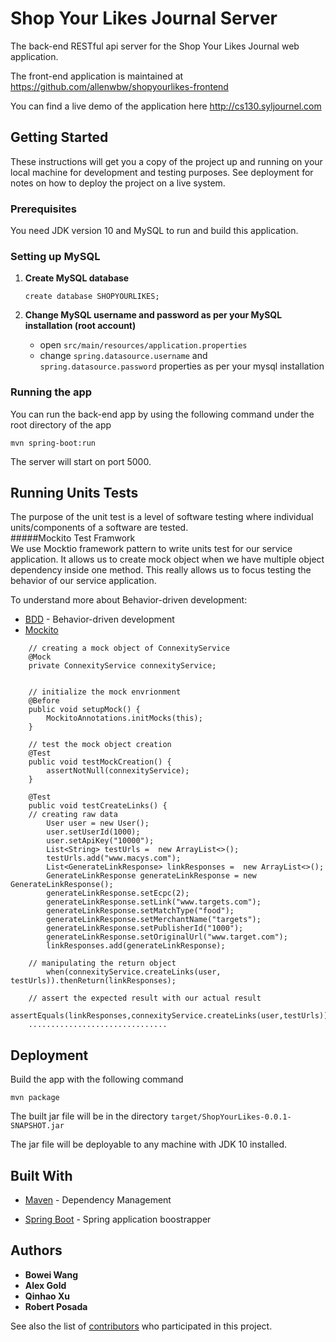 # Shop Your Likes Journal Server

The back-end RESTful api server for the Shop Your Likes Journal web application.

The front-end application is maintained at <https://github.com/allenwbw/shopyourlikes-frontend>

You can find a live demo of the application here <http://cs130.syljournel.com>

## Getting Started

These instructions will get you a copy of the project up and running on your local machine for development and testing purposes. See deployment for notes on how to deploy the project on a live system.

### Prerequisites

You need JDK version 10 and MySQL to run and build this application. 

### Setting up MySQL
1. **Create MySQL database**

    ```
    create database SHOPYOURLIKES;
    ```

2. **Change MySQL username and password as per your MySQL installation (root account)**

    + open `src/main/resources/application.properties`
    + change `spring.datasource.username` and `spring.datasource.password` properties as per your mysql installation


### Running the app
You can run the back-end app by using the following command under the root directory of the app

    mvn spring-boot:run

The server will start on port 5000.
    
    
## Running Units Tests

The purpose of the unit test is a level of software testing where individual units/components of a software 
are tested.<br/>
#####Mockito Test Framwork <br/>
We use Mocktio framework pattern to write units test for our service application. It allows us
to create mock object when we have multiple object dependency inside one method. This really allows
us to focus testing the behavior of our service application. <br/>

To understand more about Behavior-driven development:
* [BDD](https://en.wikipedia.org/wiki/Behavior-driven_development) - Behavior-driven development
* [Mockito](http://static.javadoc.io/org.mockito/mockito-core/2.18.3/org/mockito/BDDMockito.html)

```
    // creating a mock object of ConnexityService
    @Mock
    private ConnexityService connexityService;

    
    // initialize the mock envrionment
    @Before
    public void setupMock() {
        MockitoAnnotations.initMocks(this);
    }
    
    // test the mock object creation
    @Test
    public void testMockCreation() {
        assertNotNull(connexityService);
    }

    @Test
    public void testCreateLinks() {
    // creating raw data 
        User user = new User();
        user.setUserId(1000);
        user.setApiKey("10000");
        List<String> testUrls =  new ArrayList<>();
        testUrls.add("www.macys.com");
        List<GenerateLinkResponse> linkResponses =  new ArrayList<>();
        GenerateLinkResponse generateLinkResponse = new GenerateLinkResponse();
        generateLinkResponse.setEcpc(2);
        generateLinkResponse.setLink("www.targets.com");
        generateLinkResponse.setMatchType("food");
        generateLinkResponse.setMerchantName("targets");
        generateLinkResponse.setPublisherId("1000");
        generateLinkResponse.setOriginalUrl("www.target.com");
        linkResponses.add(generateLinkResponse);
    
    // manipulating the return object 
        when(connexityService.createLinks(user, testUrls)).thenReturn(linkResponses);
    
    // assert the expected result with our actual result  
        assertEquals(linkResponses,connexityService.createLinks(user,testUrls));
    ...............................
```
## Deployment

Build the app with the following command

```
mvn package
```

The built jar file will be in the directory `target/ShopYourLikes-0.0.1-SNAPSHOT.jar`

The jar file will be deployable to any machine with JDK 10 installed.

## Built With

* [Maven](https://maven.apache.org/) - Dependency Management

* [Spring Boot](https://projects.spring.io/spring-boot/) - Spring application boostrapper

## Authors

* **Bowei Wang** 
* **Alex Gold** 
* **Qinhao Xu** 
* **Robert Posada** 

See also the list of [contributors](https://github.com/your/project/contributors) who participated in this project.

